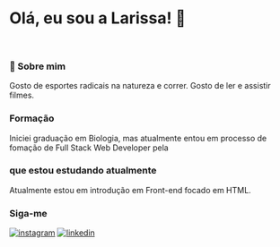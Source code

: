 <h1>Olá, eu sou a Larissa! 👋</h1>
    <br />
    <h3>🚀 Sobre mim</h3>
    Gosto de esportes radicais na natureza e correr. Gosto de ler e assistir
    filmes. <br />
    <h3>Formação</h3>
    Iniciei graduação em Biologia, mas atualmente entou em processo de fomação
    de Full Stack Web Developer pela
    <a href="https://www.growdev.com.br/" alt="Growdev"></a>
    <br />
    <h3>que estou estudando atualmente</h3>
    Atualmente estou em introdução em Front-end focado em HTML.
    <br />
    <h3>Siga-me</h3>
    <a href="https://www.instagram.com/larissaegiordani/" alt="instagram">
      <img
        src="https://img.shields.io/badge/-Instagram-DF0174?style=flat-square&labelColor=DF0174&logo=instagram&logoColor=white&"
        alt="instagram"
    /></a>
    <a
      href="https://www.linkedin.com/in/larissa-%C3%A9rika-borba-giordani-a68a4124a/"
      alt="linkedin"
    >
      <img
        src="https://img.shields.io/badge/-Linkedin-0e76a8?style=flat-square&logo=Linkedin&logocolor=white&link=https://www.linkedin.com/in/larissa-%C3%A9rika-borba-giordani-a68a4124a/"
        alt="linkedin"></a>
